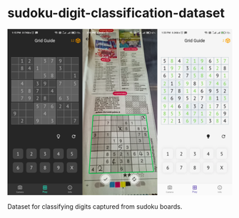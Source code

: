 # sudoku-digit-classification-dataset

<img src="./screenshot.png" alt="screen shots of the app"><br>

Dataset for classifying digits captured from sudoku boards.

